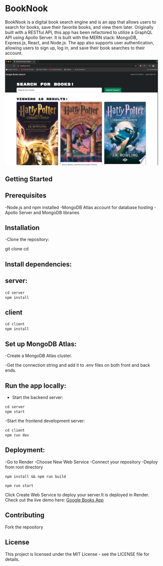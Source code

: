# BookNook

BookNook is a digital book search engine and is an app that allows users to search for books, save their favorite books, and view them later. Originally built with a RESTful API, this app has been refactored to utilize a GraphQL API using Apollo Server. It is built with the MERN stack: MongoDB, Express.js, React, and Node.js. The app also supports user authentication, allowing users to sign up, log in, and save their book searches to their account.

![booksearch](client/public/screenshot.png)

## Getting Started
## Prerequisites

-Node.js and npm installed
-MongoDB Atlas account for database hosting
-Apollo Server and MongoDB libraries

## Installation

-Clone the repository:

git clone
cd 

## Install dependencies:

## server:
```
cd server
npm install
```

## client
```
cd client
npm install
```

## Set up MongoDB Atlas:

-Create a MongoDB Atlas cluster.

-Get the connection string and add it to .env files on both front and back ends.

## Run the app locally:

- Start the backend server:
  
```
cd server
npm start
```

-Start the frontend development server:

```
cd client 
npm run dev
```

## Deployment: 

-Go to Render
-Choose New Web Service
-Connect your repository
-Deploy from root directory 

```
npm install && npm run build
```
```
npm run start
````


Click Create Web Service to deploy your server.It is deployed in Render. Check out the live demo here: [Google Books App](https://book-search-engine-2-3.onrender.com)
  
## Contributing

Fork the repository

## License
This project is licensed under the MIT License - see the LICENSE file for details.
